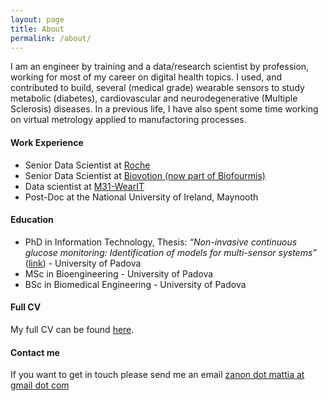 ```yaml
---
layout: page
title: About
permalink: /about/
---
```


I am an engineer by training and a data/research scientist by profession, working for most of my career on digital health topics. I used, and contributed to build, several (medical grade) wearable sensors to study metabolic (diabetes), cardiovascular and neurodegenerative (Multiple Sclerosis) diseases. In a previous life, I have also spent some time working on virtual metrology applied to manufactoring processes.

#### Work Experience

- Senior Data Scientist at [Roche](https://www.roche.com/about/priorities/personalised_healthcare/digital-biomarkers.htm)
- Senior Data Scientist at [Biovotion (now part of Biofourmis)](https://www.biofourmis.com/)
- Data scientist at [M31-WearIT](https://www.m31.com/en/portfolio/wearit/)
- Post-Doc at the National University of Ireland, Maynooth


#### Education
- PhD in Information Technology, Thesis: _“Non-invasive continuous glucose monitoring: Identification of models for multi-sensor systems”_ ([link](http://paduaresearch.cab.unipd.it/5684/)) - University of Padova
- MSc in Bioengineering - University of Padova
- BSc in Biomedical Engineering - University of Padova

#### Full CV

My full CV can be found [here]().

#### Contact me

If you want to get in touch please send me an email [zanon dot mattia at gmail dot com](mailto:zanon.mattia@gmail.com)